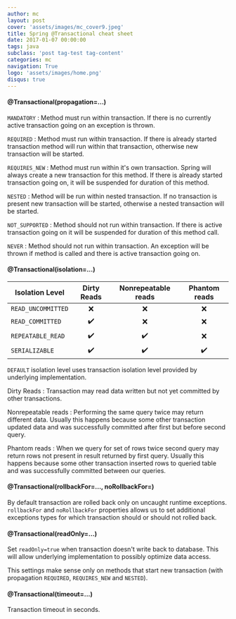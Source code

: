 ```yaml
---
author: mc
layout: post
cover: 'assets/images/mc_cover9.jpeg'
title: Spring @Transactional cheat sheet
date: 2017-01-07 00:00:00
tags: java 
subclass: 'post tag-test tag-content'
categories: mc
navigation: True
logo: 'assets/images/home.png'
disqus: true
---
```


#### @Transactional(propagation=...)

`MANDATORY`
: Method must run within transaction. If there is no
currently active transaction going on an exception is thrown.

`REQUIRED`
: Method must run within transaction. If there is already started
transaction method will run within that transaction, otherwise
new transaction will be started.

`REQUIRES_NEW`
: Method must run within it's own transaction. Spring will
always create a new transaction for this method. If there is
already started transaction going on, it will be suspended for
duration of this method.

`NESTED`
: Method will be run within nested transaction. If no transaction is
present new transaction will be started, otherwise a nested transaction
will be started.

`NOT_SUPPORTED`
: Method should not run within transaction. If there is active transaction
going on it will be suspended for duration of this method call.

`NEVER`
: Method should not run within transaction.
An exception will be thrown if method is called and
there is active transaction going on.

#### @Transactional(isolation=...)

| Isolation Level | Dirty Reads | Nonrepeatable reads | Phantom reads |
| --------------- | :---------: | :-----------------: | :-----------: |
| `READ_UNCOMMITTED` | :x: | :x: | :x: |
| `READ_COMMITTED` | :heavy_check_mark: | :x: | :x: |
| `REPEATABLE_READ` | :heavy_check_mark: | :heavy_check_mark: | :x: |
| `SERIALIZABLE` | :heavy_check_mark: |:heavy_check_mark:|:heavy_check_mark: |

`DEFAULT` isolation level uses transaction isolation level provided
by underlying implementation.

Dirty Reads
: Transaction may read data written
but not yet committed by other transactions.

Nonrepeatable
reads
: Performing the same query twice may return different data.
Usually this happens because some other transaction
updated data and was successfully committed after first
but before second query.

Phantom reads
: When we query for set of rows twice second query may return
rows not present in result returned by first query.
Usually this happens because some other transaction inserted rows
to queried table and was successfully committed between our queries.

#### @Transactional(rollbackFor=..., noRollbackFor=)

By default transaction are rolled back only 
on uncaught runtime exceptions.
`rollbackFor` and `noRollbackFor` properties allows us to
set additional exceptions types for which transaction should
or should not rolled back.

#### @Transactional(readOnly=...)

Set `readOnly=true` when transaction doesn't write back
to database. This will allow underlying implementation to
possibly optimize data access.

This settings make sense only on methods that start new
transaction (with propagation `REQUIRED`, `REQUIRES_NEW` and `NESTED`).

#### @Transactional(timeout=...)

Transaction timeout in seconds.

